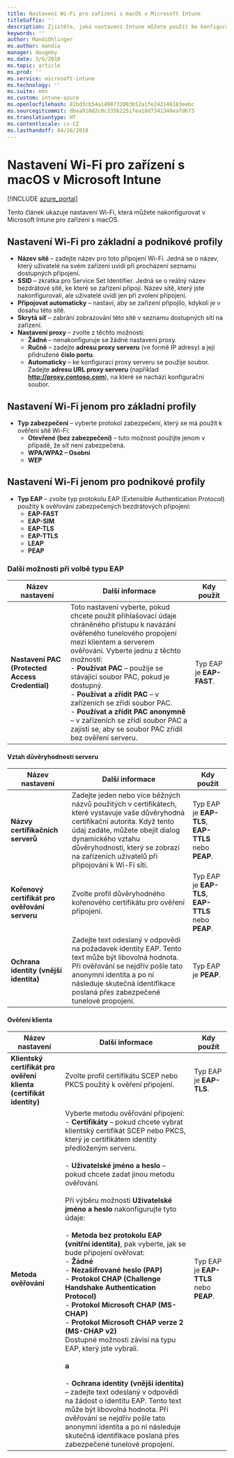 ```yaml
---
title: Nastavení Wi-Fi pro zařízení s macOS v Microsoft Intune
titleSuffix: ''
description: Zjistěte, jaká nastavení Intune můžete použít ke konfiguraci připojení Wi-Fi na zařízeních s macOS.
keywords: ''
author: MandiOhlinger
ms.author: mandia
manager: dougeby
ms.date: 3/6/2018
ms.topic: article
ms.prod: ''
ms.service: microsoft-intune
ms.technology: ''
ms.suite: ems
ms.custom: intune-azure
ms.openlocfilehash: 81bd3cb54a1490732083b52a1fe242146183eebc
ms.sourcegitcommit: dbea918d2c0c335b2251fea18d7341340eafd673
ms.translationtype: HT
ms.contentlocale: cs-CZ
ms.lasthandoff: 04/26/2018
---
```

# <a name="wi-fi-settings-for-macos-devices-in-microsoft-intune"></a>Nastavení Wi-Fi pro zařízení s macOS v Microsoft Intune

[!INCLUDE [azure_portal](./includes/azure_portal.md)]

Tento článek ukazuje nastavení Wi-Fi, která můžete nakonfigurovat v Microsoft Intune pro zařízení s macOS.

## <a name="wi-fi-settings-for-basic-and-enterprise-profiles"></a>Nastavení Wi-Fi pro základní a podnikové profily

- **Název sítě** – zadejte název pro toto připojení Wi-Fi. Jedná se o název, který uživatelé na svém zařízení uvidí při procházení seznamu dostupných připojení.
- **SSID** – zkratka pro Service Set Identifier. Jedná se o reálný název bezdrátové sítě, ke které se zařízení připojí. Název sítě, který jste nakonfigurovali, ale uživatelé uvidí jen při zvolení připojení.
- **Připojovat automaticky** – nastaví, aby se zařízení připojilo, kdykoli je v dosahu této sítě.
- **Skrytá síť** – zabrání zobrazování této sítě v seznamu dostupných sítí na zařízení.
- **Nastavení proxy** – zvolte z těchto možností:
    - **Žádné** – nenakonfiguruje se žádné nastavení proxy.
    - **Ručně** – zadejte **adresu proxy serveru** (ve formě IP adresy) a její přidružené **číslo portu**.
    - **Automaticky** – ke konfiguraci proxy serveru se použije soubor. Zadejte **adresu URL proxy serveru** (například **http://proxy.contoso.com**), na které se nachází konfigurační soubor.

## <a name="wi-fi-settings-for-basic-profiles-only"></a>Nastavení Wi-Fi jenom pro základní profily

- **Typ zabezpečení** – vyberte protokol zabezpečení, který se má použít k ověření sítě Wi-Fi:
    - **Otevřené (bez zabezpečení)** – tuto možnost použijte jenom v případě, že síť není zabezpečená.
    - **WPA/WPA2 – Osobní**
    - **WEP**

## <a name="wi-fi-settings-for-enterprise-profiles-only"></a>Nastavení Wi-Fi jenom pro podnikové profily

- **Typ EAP** – zvolte typ protokolu EAP (Extensible Authentication Protocol) použitý k ověřování zabezpečených bezdrátových připojení:
    - **EAP-FAST**
    - **EAP-SIM**
    - **EAP-TLS**
    - **EAP-TTLS**
    - **LEAP**
    - **PEAP**

### <a name="further-options-when-you-choose-an-eap-type"></a>Další možnosti při volbě typu EAP


|Název nastavení|Další informace|Kdy použít|
|--------------|-------------|----------|
|**Nastavení PAC (Protected Access Credential)**|Toto nastavení vyberte, pokud chcete použít přihlašovací údaje chráněného přístupu k navázání ověřeného tunelového propojení mezi klientem a serverem ověřování. Vyberte jednu z těchto možností:<br>- **Používat PAC** – použije se stávající soubor PAC, pokud je dostupný.<br>- **Používat a zřídit PAC** – v zařízeních se zřídí soubor PAC.<br>- **Používat a zřídit PAC anonymně** – v zařízeních se zřídí soubor PAC a zajistí se, aby se soubor PAC zřídil bez ověření serveru.|Typ EAP je **EAP-FAST**.|

#### <a name="server-trust"></a>Vztah důvěryhodnosti serveru


|Název nastavení|Další informace|Kdy použít|
|--------------|-------------|----------|
|**Názvy certifikačních serverů**|Zadejte jeden nebo více běžných názvů použitých v certifikátech, které vystavuje vaše důvěryhodná certifikační autorita. Když tento údaj zadáte, můžete obejít dialog dynamického vztahu důvěryhodnosti, který se zobrazí na zařízeních uživatelů při připojování k Wi-Fi síti.|Typ EAP je **EAP-TLS**, **EAP-TTLS** nebo **PEAP**.|
|**Kořenový certifikát pro ověřování serveru**|Zvolte profil důvěryhodného kořenového certifikátu pro ověření připojení. |Typ EAP je **EAP-TLS**, **EAP-TTLS** nebo **PEAP**.|
|**Ochrana identity (vnější identita)**|Zadejte text odeslaný v odpovědi na požadavek identity EAP. Tento text může být libovolná hodnota. Při ověřování se nejdřív pošle tato anonymní identita a po ní následuje skutečná identifikace poslaná přes zabezpečené tunelové propojení.|Typ EAP je **PEAP**.|


#### <a name="client-authentication"></a>Ověření klienta


|                                     Název nastavení                                     |                                                                                                                                                                                                                                                                                                                                                                                                                                                                                                                                                                       Další informace                                                                                                                                                                                                                                                                                                                                                                                                                                                                                                                                                                       |                            Kdy použít                            |
|--------------------------------------------------------------------------------------|--------------------------------------------------------------------------------------------------------------------------------------------------------------------------------------------------------------------------------------------------------------------------------------------------------------------------------------------------------------------------------------------------------------------------------------------------------------------------------------------------------------------------------------------------------------------------------------------------------------------------------------------------------------------------------------------------------------------------------------------------------------------------------------------------------------------------------------------------------------------------------------------------------------------------------------------------------------------------------------------------------------------------------------------------------------------------------------------------------------------------------------------------------------|----------------------------------------------------------------|
| <strong>Klientský certifikát pro ověření klienta (certifikát identity)</strong> |                                                                                                                                                                                                                                                                                                                                                                                                                                                                                                                                       Zvolte profil certifikátu SCEP nebo PKCS použitý k ověření připojení.                                                                                                                                                                                                                                                                                                                                                                                                                                                                                                                                       |              Typ EAP je <strong>EAP-TLS</strong>.              |
|                        <strong>Metoda ověřování</strong>                        | Vyberte metodu ověřování připojení:<br>- <strong>Certifikáty</strong> – pokud chcete vybrat klientský certifikát SCEP nebo PKCS, který je certifikátem identity předloženým serveru.<br><br>- <strong>Uživatelské jméno a heslo</strong> – pokud chcete zadat jinou metodu ověřování. <br><br>Při výběru možnosti <strong>Uživatelské jméno a heslo</strong> nakonfigurujte tyto údaje:<br><br>-  <strong>Metoda bez protokolu EAP (vnitřní identita)</strong>, pak vyberte, jak se bude připojení ověřovat:<br>- <strong>Žádné</strong><br>- <strong>Nezašifrované heslo (PAP)</strong><br>- <strong>Protokol CHAP (Challenge Handshake Authentication Protocol)</strong><br>- <strong>Protokol Microsoft CHAP (MS-CHAP)</strong><br>- <strong>Protokol Microsoft CHAP verze 2 (MS-CHAP v2)</strong><br>Dostupné možnosti závisí na typu EAP, který jste vybrali.<br><br><strong>a</strong><br><br>- <strong>Ochrana identity (vnější identita)</strong> – zadejte text odeslaný v odpovědi na žádost o identitu EAP. Tento text může být libovolná hodnota. Při ověřování se nejdřív pošle tato anonymní identita a po ní následuje skutečná identifikace poslaná přes zabezpečené tunelové propojení. | Typ EAP je <strong>EAP-TTLS</strong> nebo <strong>PEAP</strong>. |

